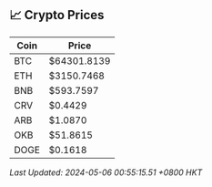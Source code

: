 ## 📈 Crypto Prices

| Coin | Price |
| ---- | ----- |
| BTC | $64301.8139 |
| ETH | $3150.7468 |
| BNB | $593.7597 |
| CRV | $0.4429 |
| ARB | $1.0870 |
| OKB | $51.8615 |
| DOGE | $0.1618 |

_Last Updated: 2024-05-06 00:55:15.51 +0800 HKT_